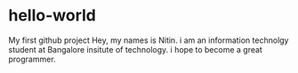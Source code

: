 # hello-world
My first github project
Hey, my names is Nitin. i am an information technolgy student at Bangalore insitute of technology. i hope to become a great programmer.
